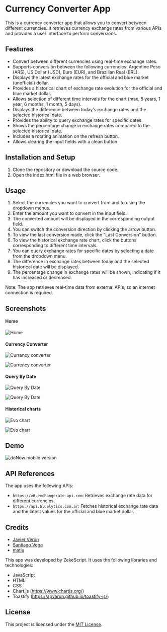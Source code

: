 # Currency Converter App

This is a currency converter app that allows you to convert between different currencies. It retrieves currency exchange rates from various APIs and provides a user interface to perform conversions.

## Features

- Convert between different currencies using real-time exchange rates.
- Supports conversion between the following currencies: Argentine Peso (ARS), US Dollar (USD), Euro (EUR), and Brazilian Real (BRL).
- Displays the latest exchange rates for the official and blue market (unofficial) dollar.
- Provides a historical chart of exchange rate evolution for the official and blue market dollar.
- Allows selection of different time intervals for the chart (max, 5 years, 1 year, 6 months, 1 month, 5 days).
- Displays the difference between today's exchange rates and the selected historical date.
- Provides the ability to query exchange rates for specific dates.
- Shows the percentage change in exchange rates compared to the selected historical date.
- Includes a rotating animation on the refresh button.
- Allows clearing the input fields with a clean button.

## Installation and Setup

1. Clone the repository or download the source code.
2. Open the index.html file in a web browser.

## Usage

1. Select the currencies you want to convert from and to using the dropdown menus.
2. Enter the amount you want to convert in the input field.
3. The converted amount will be displayed in the corresponding output field.
4. You can switch the conversion direction by clicking the arrow button.
5. To view the last conversion made, click the "Last Conversion" button.
6. To view the historical exchange rate chart, click the buttons corresponding to different time intervals.
7. You can query exchange rates for specific dates by selecting a date from the dropdown menu.
8. The difference in exchange rates between today and the selected historical date will be displayed.
9. The percentage change in exchange rates will be shown, indicating if it has increased or decreased.

Note: The app retrieves real-time data from external APIs, so an internet connection is required.

## Screenshots

#### Home

![Home](https://user-images.githubusercontent.com/57415369/179135600-7a6df8ef-9dd2-427a-a1ef-3c86fe3ad7d2.png)

#### Currency Converter

![Currency converter](https://user-images.githubusercontent.com/57415369/179135710-b8e6e79d-1dc0-4d96-b2f1-212878691599.png)

![Currency converter](https://user-images.githubusercontent.com/57415369/179135861-87e57764-74f8-426c-b977-c344586769c4.png)

#### Query By Date

![Query By Date](https://user-images.githubusercontent.com/57415369/179135976-94b9db8b-62e2-4935-9d40-71e90a5b91d3.png)

![Query By Date](https://user-images.githubusercontent.com/57415369/179136105-d3e2d858-39e5-4ab1-a600-3df7924df838.png)

#### Historical charts

![Evo chart](https://user-images.githubusercontent.com/57415369/179136280-6ec13729-43ec-4674-81e4-b9b9ef0c948f.png)

![Evo chart](https://user-images.githubusercontent.com/57415369/179136422-86340dc9-77ba-4513-94f6-61efccbddcba.png)

## Demo

![doNow mobile version](https://user-images.githubusercontent.com/57415369/179321381-97e92192-bec4-4344-9f28-ac84329bafe9.gif)

## API References

The app uses the following APIs:

- `https://v6.exchangerate-api.com`: Retrieves exchange rate data for different currencies.
- `https://api.bluelytics.com.ar`: Fetches historical exchange rate data and the latest values for the official and blue market dollar.

## Credits

- [Javier Verón](https://www.linkedin.com/in/walterjavierveron/)
- [Santiago Vega](https://www.linkedin.com/in/santiagoeliseovega/)
- [matiu](https://github.com/matiu)

This app was developed by ZekeScript. It uses the following libraries and technologies:

- JavaScript
- HTML
- CSS
- Chart.js (https://www.chartjs.org/)
- Toastify (https://apvarun.github.io/toastify-js/)

## License

This project is licensed under the [MIT License](LICENSE).
